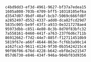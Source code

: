 
                c4bd9dd3-ef3d-4961-9627-bf37a7edea15
                1605a808-703b-4709-bff5-10318105ef6a
                d3547d07-9bdf-40af-bcb7-5069c666fd8f
                a2852497-d552-4337-add0-dca82fcd29d7
                5835c005-be9f-43f3-a933-0e3217278ae4
                95973dbb-c851-4e80-8c3b-8d70f83bfc32
                7a558161-0460-441f-a763-237f6d6c711b
                86912662-f7d2-44e7-885f-f127114510b9
                5819f67e-a66f-4644-863e-fcf6b3a90c14
                a162fca3-9611-4124-9f30-0b35424215c4
                90f06f06-676d-4228-b642-ebf8e2e21547
                057d6730-e846-434f-946a-904bf03d9356
                